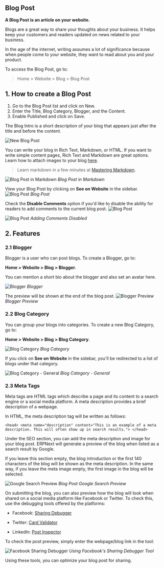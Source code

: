 ## Blog Post

**A Blog Post is an article on your website.**

Blogs are a great way to share your thoughts about your business. It helps keep your customers and readers updated on news related to your business.

In the age of the internet, writing assumes a lot of significance because when people come to your website, they want to read about you and your product.

To access the Blog Post, go to:

> Home > Website > Blog > Blog Post

## 1\. How to create a Blog Post

1.  Go to the Blog Post list and click on New.
2.  Enter the Title, Blog Category, Blogger, and the Content.
3.  Enable Published and click on Save.

The Blog Intro is a short description of your blog that appears just after the title and before the content.

![New Blog Post](https://docs.erpnext.com/files/new-blog-post.png)

You can write your blog in Rich Text, Markdown, or HTML. If you want to write simple content pages, Rich Text and Markdown are great options. Learn how to attach images to your blog [here](https://docs.erpnext.com/docs/v13/user/manual/en/website/web-page#images).

> Learn markdown in a few minutes at [Mastering Markdown](https://guides.github.com/features/mastering-markdown/).

![Blog Post in Markdown](https://docs.erpnext.com/files/blog-post-in-markdown.png) _Blog Post in Markdown_

View your Blog Post by clicking on **See on Website** in the sidebar. ![Blog Post](https://docs.erpnext.com/files/blog-post.png) _Blog Post_

Check the **Disable Comments** option if you'd like to disable the ability for readers to add comments to the current blog post. ![Blog Post](https://docs.erpnext.com/files/blog-post-disable-comments.png)

![Blog Post](https://docs.erpnext.com/files/blog-post-no-comments.png) _Adding Comments Disabled_

## 2\. Features

### 2.1 Blogger

Blogger is a user who can post blogs. To create a Blogger, go to:

**Home > Website > Blog > Blogger**.

You can mention a short bio about the blogger and also set an avatar here.

![Blogger](https://docs.erpnext.com/files/blogger.png) _Blogger_

The preview will be shown at the end of the blog post. ![Blogger Preview](https://docs.erpnext.com/files/blogger-preview.png) _Blogger Preview_

### 2.2 Blog Category

You can group your blogs into categories. To create a new Blog Category, go to:

**Home > Website > Blog > Blog Category**.

![Blog Category](https://docs.erpnext.com/files/blog-category.png) _Blog Category_

If you click on **See on Website** in the sidebar, you'll be redirected to a list of blogs under that category.

![Blog Category - General](https://docs.erpnext.com/files/blog-category-web-view.png) _Blog Category - General_

### 2.3 Meta Tags

Meta tags are HTML tags which describe a page and its content to a search engine or a social media platform. A meta description provides a brief description of a webpage.

In HTML, the meta description tag will be written as follows:

`<head> <meta name="description" content="This is an example of a meta description. This will often show up in search results."> </head>`

Under the SEO section, you can add the meta description and image for your blog post. ERPNext will generate a preview of the blog when listed as a search result by Google.

If you leave this section empty, the blog introduction or the first 140 characters of the blog will be shown as the meta description. In the same way, if you leave the meta image empty, the first image in the blog will be selected.

![Google Search Preview](https://docs.erpnext.com/files/blog-post-seo-meta.png) _Blog Post Google Search Preview_

On submitting the blog, you can also preview how the blog will look when shared on a social media platform like Facebook or Twitter. To check this, use the debugging tools offered by the platforms:

*   Facebook: [Sharing Debugger](https://developers.facebook.com/tools/debug/)
    
*   Twitter: [Card Validator](https://cards-dev.twitter.com/validator)
    
*   LinkedIn: [Post Inspector](https://www.linkedin.com/post-inspector/inspect/)
    

To check the post preview, simply enter the webpage/blog link in the tool:

![Facebook Sharing Debugger](https://docs.erpnext.com/files/blog-post-facebook-debugger.png) _Using Facebook's Sharing Debugger Tool_

Using these tools, you can optimize your blog post for sharing.